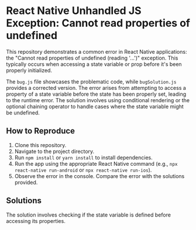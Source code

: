 # React Native Unhandled JS Exception: Cannot read properties of undefined

This repository demonstrates a common error in React Native applications: the "Cannot read properties of undefined (reading '...')" exception.  This typically occurs when accessing a state variable or prop before it's been properly initialized.

The `bug.js` file showcases the problematic code, while `bugSolution.js` provides a corrected version.  The error arises from attempting to access a property of a state variable before the state has been properly set, leading to the runtime error.  The solution involves using conditional rendering or the optional chaining operator to handle cases where the state variable might be undefined.

## How to Reproduce

1. Clone this repository.
2. Navigate to the project directory.
3. Run `npm install` or `yarn install` to install dependencies.
4. Run the app using the appropriate React Native command (e.g., `npx react-native run-android` or `npx react-native run-ios`).
5. Observe the error in the console.  Compare the error with the solutions provided.

## Solutions

The solution involves checking if the state variable is defined before accessing its properties.